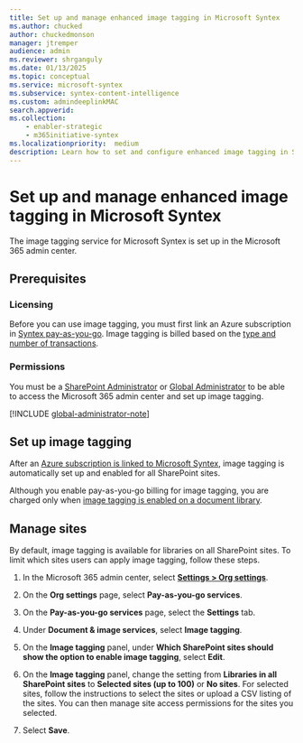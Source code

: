 ```yaml
---
title: Set up and manage enhanced image tagging in Microsoft Syntex
ms.author: chucked
author: chuckedmonson
manager: jtremper
audience: admin
ms.reviewer: shrganguly
ms.date: 01/13/2025
ms.topic: conceptual
ms.service: microsoft-syntex
ms.subservice: syntex-content-intelligence
ms.custom: admindeeplinkMAC
search.appverid:
ms.collection:
    - enabler-strategic
    - m365initiative-syntex
ms.localizationpriority:  medium
description: Learn how to set and configure enhanced image tagging in SharePoint.
---
```


# Set up and manage enhanced image tagging in Microsoft Syntex

The image tagging service for Microsoft Syntex is set up in the Microsoft 365 admin center.

## Prerequisites

### Licensing

Before you can use image tagging, you must first link an Azure subscription in [Syntex pay-as-you-go](syntex-azure-billing.md). Image tagging is billed based on the [type and number of transactions](syntex-pay-as-you-go-services.md).

### Permissions

You must be a [SharePoint Administrator](/entra/identity/role-based-access-control/permissions-reference#sharepoint-administrator) or [Global Administrator](/entra/identity/role-based-access-control/permissions-reference#global-administrator) to be able to access the Microsoft 365 admin center and set up image tagging.

[!INCLUDE [global-administrator-note](../includes/global-administrator-note.md)]

## Set up image tagging

After an [Azure subscription is linked to Microsoft Syntex](syntex-azure-billing.md), image tagging is automatically set up and enabled for all SharePoint sites.

Although you enable pay-as-you-go billing for image tagging, you are charged only when [image tagging is enabled on a document library](image-tagging.md).

## Manage sites

By default, image tagging is available for libraries on all SharePoint sites. To limit which sites users can apply image tagging, follow these steps.

1. In the Microsoft 365 admin center, select <a href="https://go.microsoft.com/fwlink/p/?linkid=2171997" target="_blank">**Settings > Org settings**</a>.

2. On the **Org settings** page, select **Pay-as-you-go services**.

3. On the **Pay-as-you-go services** page, select the **Settings** tab.

4. Under **Document & image services**, select **Image tagging**.

5. On the **Image tagging** panel, under **Which SharePoint sites should show the option to enable image tagging**, select **Edit**.

6. On the **Image tagging** panel, change the setting from **Libraries in all SharePoint sites** to **Selected sites (up to 100)** or **No sites**. For selected sites, follow the instructions to select the sites or upload a CSV listing of the sites. You can then manage site access permissions for the sites you selected.

7. Select **Save**.
